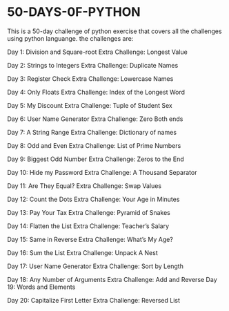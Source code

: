# 50-DAYS-0F-PYTHON
This is a 50-day challenge of python exercise that covers all the challenges using python languange.
the challenges are:

Day 1: 
    Division and Square-root 
    Extra Challenge: Longest Value


Day 2:
     Strings to Integers Extra Challenge:
      Duplicate Names


Day 3: 
    Register Check Extra Challenge:
     Lowercase Names


Day 4: 
    Only Floats Extra Challenge:
     Index of the Longest Word


Day 5: 
    My Discount Extra Challenge: 
    Tuple of Student Sex

Day 6:
     User Name Generator
    Extra Challenge: Zero Both ends

Day 7: 
    A String Range Extra Challenge: 
    Dictionary of names

Day 8:
     Odd and Even Extra Challenge: 
     List of Prime Numbers

Day 9: 
    Biggest Odd Number Extra Challenge: Zeros to the End

Day 10:
    Hide my Password
    Extra Challenge: A Thousand Separator

Day 11: 
    Are They Equal?
    Extra Challenge: Swap Values

Day 12: 
    Count the Dots 
    Extra Challenge: Your Age in Minutes 


Day 13: 
    Pay Your Tax 
    Extra Challenge: Pyramid of Snakes 
   
Day 14: 
    Flatten the List
    Extra Challenge: Teacher’s Salary 
    
Day 15: 
    Same in Reverse 
    Extra Challenge: What’s My Age? 

Day 16: 
    Sum the List 
    Extra Challenge: Unpack A Nest 


Day 17: User Name Generator
    Extra Challenge: Sort by Length
    
    
Day 18: Any Number of Arguments 
    Extra Challenge: Add and Reverse
Day 19: 
    Words and Elements 
    
Day 20: 
     Capitalize First Letter 
     Extra Challenge: Reversed List
